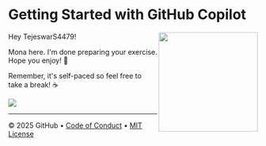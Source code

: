 # Getting Started with GitHub Copilot

<img src="https://octodex.github.com/images/Professortocat_v2.png" align="right" height="200px" />

Hey TejeswarS4479!

Mona here. I'm done preparing your exercise. Hope you enjoy! 💚

Remember, it's self-paced so feel free to take a break! ☕️

[![](https://img.shields.io/badge/Go%20to%20Exercise-%E2%86%92-1f883d?style=for-the-badge&logo=github&labelColor=197935)](https://github.com/TejeswarS4479/skills-getting-started-with-github-copilot-practice/issues/1)

---

&copy; 2025 GitHub &bull; [Code of Conduct](https://www.contributor-covenant.org/version/2/1/code_of_conduct/code_of_conduct.md) &bull; [MIT License](https://gh.io/mit)

